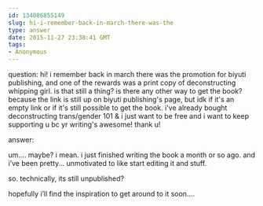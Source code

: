 ```yaml
---
id: 134086855149
slug: hi-i-remember-back-in-march-there-was-the
type: answer
date: 2015-11-27 23:38:41 GMT
tags:
- Anonymous
---
```

question: hi! i remember back in march there was the promotion for biyuti publishing, and one of the rewards was a print copy of deconstructing whipping girl. is that still a thing? is there any other way to get the book? because the link is still up on biyuti publishing's page, but idk if it's an empty link or if it's still possible to get the book. i've already bought deconstructing trans/gender 101 & i just want to be free and i want to keep supporting u bc yr writing's awesome! thank u!

answer: <p>um.... maybe? i mean. i just finished writing the book a month or so ago. and i’ve been pretty... unmotivated to like start editing it and stuff.&nbsp;</p><p>so. technically, its still unpublished?&nbsp;</p><p>hopefully i’ll find the inspiration to get around to it soon....</p>